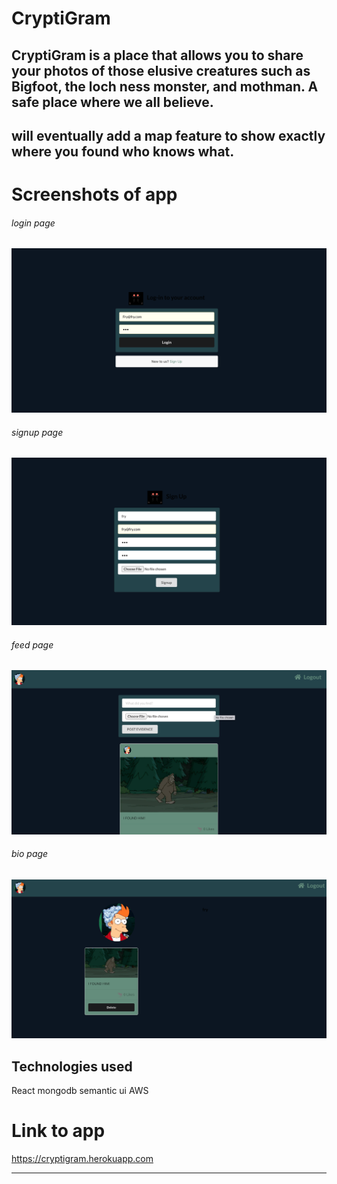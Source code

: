 # CryptiGram

## CryptiGram is a place that allows you to share your photos of those elusive creatures such as Bigfoot, the loch ness monster, and mothman. A safe place where we all believe. 

## will eventually add a map feature to show exactly where you found who knows what.

# Screenshots of app

###### login page
![](public/assets/login.png)
###### signup page
![](public/assets/signup.png)
###### feed page
![](public/assets/feed.png)
###### bio page
![](public/assets/bio.png)

## Technologies used
React
mongodb
semantic ui
AWS


# Link to app

https://cryptigram.herokuapp.com

---